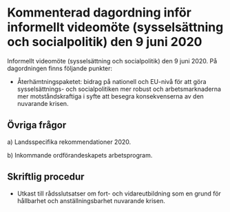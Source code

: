 # Kommenterad dagordning inför informellt videomöte (sysselsättning och socialpolitik) den 9 juni 2020

Informellt videomöte (sysselsättning och socialpolitik) den 9 juni 2020\. På dagordningen finns följande punkter:


* Återhämtningspaketet: bidrag på nationell och EU\-nivå för att göra sysselsättnings\- och socialpolitiken mer robust och arbetsmarknaderna mer motståndskraftiga i syfte att besegra konsekvenserna av den nuvarande krisen.

## Övriga frågor

a) Landsspecifika rekommendationer 2020\.

b) Inkommande ordförandeskapets arbetsprogram.

## Skriftlig procedur

* Utkast till rådsslutsatser om fort\- och vidareutbildning som en grund för hållbarhet och anställningsbarhet nuvarande krisen.
